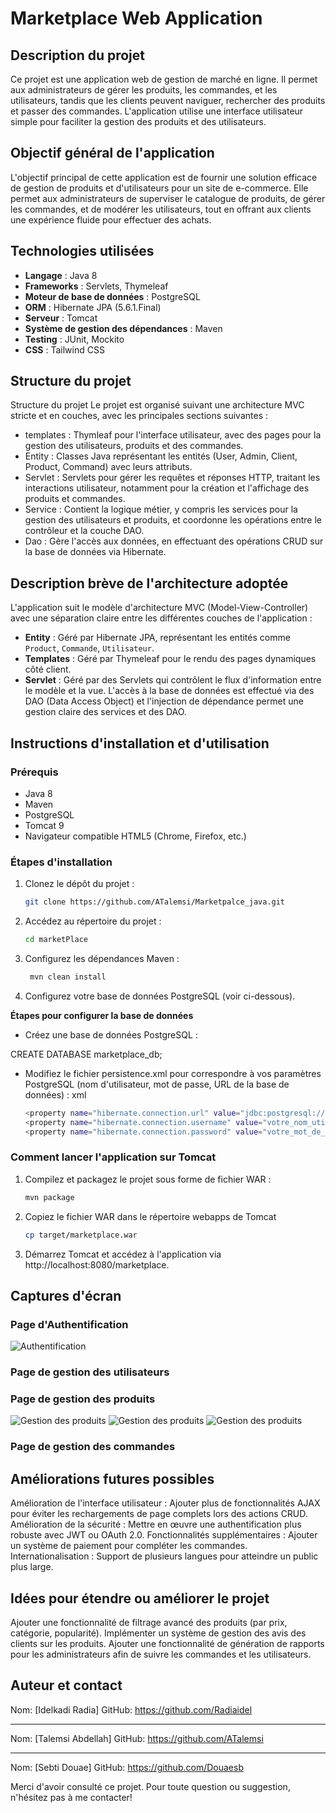 # Marketplace Web Application

## Description du projet
Ce projet est une application web de gestion de marché en ligne. Il permet aux administrateurs de gérer les produits, les commandes, et les utilisateurs, tandis que les clients peuvent naviguer, rechercher des produits et passer des commandes. L'application utilise une interface utilisateur simple pour faciliter la gestion des produits et des utilisateurs.

## Objectif général de l'application
L'objectif principal de cette application est de fournir une solution efficace de gestion de produits et d'utilisateurs pour un site de e-commerce. Elle permet aux administrateurs de superviser le catalogue de produits, de gérer les commandes, et de modérer les utilisateurs, tout en offrant aux clients une expérience fluide pour effectuer des achats.

## Technologies utilisées
- **Langage** : Java 8
- **Frameworks** : Servlets, Thymeleaf
- **Moteur de base de données** : PostgreSQL
- **ORM** : Hibernate JPA (5.6.1.Final)
- **Serveur** : Tomcat
- **Système de gestion des dépendances** : Maven
- **Testing** : JUnit, Mockito
- **CSS** : Tailwind CSS

## Structure du projet
Structure du projet
Le projet est organisé suivant une architecture MVC stricte et en couches, avec les principales sections suivantes :

- templates : Thymleaf pour l'interface utilisateur, avec des pages pour la gestion des utilisateurs, produits et des commandes.
- Entity : Classes Java représentant les entités (User, Admin, Client, Product, Command) avec leurs attributs.
- Servlet : Servlets pour gérer les requêtes et réponses HTTP, traitant les interactions utilisateur, notamment pour la création et l'affichage des produits et commandes.
- Service : Contient la logique métier, y compris les services pour la gestion des utilisateurs et produits, et coordonne les opérations entre le contrôleur et la couche DAO.
- Dao : Gère l'accès aux données, en effectuant des opérations CRUD sur la base de données via Hibernate.


## Description brève de l'architecture adoptée
L'application suit le modèle d'architecture MVC (Model-View-Controller) avec une séparation claire entre les différentes couches de l'application :
- **Entity** : Géré par Hibernate JPA, représentant les entités comme `Product`, `Commande`, `Utilisateur`.
- **Templates** : Géré par Thymeleaf pour le rendu des pages dynamiques côté client.
- **Servlet** : Géré par des Servlets qui contrôlent le flux d'information entre le modèle et la vue.
  L'accès à la base de données est effectué via des DAO (Data Access Object) et l'injection de dépendance permet une gestion claire des services et des DAO.

## Instructions d'installation et d'utilisation
### Prérequis
- Java 8
- Maven
- PostgreSQL
- Tomcat 9
- Navigateur compatible HTML5 (Chrome, Firefox, etc.)

### Étapes d'installation
1. Clonez le dépôt du projet :
   ```bash
   git clone https://github.com/ATalemsi/Marketpalce_java.git

2. Accédez au répertoire du projet :
    ```bash
    cd marketPlace

3. Configurez les dépendances Maven :
   ```bash
    mvn clean install
   
4. Configurez votre base de données PostgreSQL (voir ci-dessous).

**Étapes pour configurer la base de données** 
- Créez une base de données PostgreSQL :

CREATE DATABASE marketplace_db;

- Modifiez le fichier persistence.xml pour correspondre à vos paramètres PostgreSQL (nom d'utilisateur, mot de passe, URL de la base de données) :
xml
    ```bash
    <property name="hibernate.connection.url" value="jdbc:postgresql://localhost:5432/marketplace_db"/>
    <property name="hibernate.connection.username" value="votre_nom_utilisateur"/>
    <property name="hibernate.connection.password" value="votre_mot_de_passe"/>


### Comment lancer l'application sur Tomcat
1. Compilez et packagez le projet sous forme de fichier WAR :
    ```bash
    mvn package
2. Copiez le fichier WAR dans le répertoire webapps de Tomcat 
    ```bash
    cp target/marketplace.war 
3. Démarrez Tomcat et accédez à l'application via http://localhost:8080/marketplace.
## Captures d'écran

### Page d'Authentification
![Authentification](screenshots/authentification.png)

### Page de gestion des utilisateurs

### Page de gestion des produits

![Gestion des produits](screenshots/allProducts.png)
![Gestion des produits](screenshots/MyProducts.png)
![Gestion des produits](screenshots/addProduct.png)

### Page de gestion des commandes

## Améliorations futures possibles
Amélioration de l'interface utilisateur : Ajouter plus de fonctionnalités AJAX pour éviter les rechargements de page complets lors des actions CRUD.
Amélioration de la sécurité : Mettre en œuvre une authentification plus robuste avec JWT ou OAuth 2.0.
Fonctionnalités supplémentaires : Ajouter un système de paiement pour compléter les commandes.
Internationalisation : Support de plusieurs langues pour atteindre un public plus large.
## Idées pour étendre ou améliorer le projet
Ajouter une fonctionnalité de filtrage avancé des produits (par prix, catégorie, popularité).
Implémenter un système de gestion des avis des clients sur les produits.
Ajouter une fonctionnalité de génération de rapports pour les administrateurs afin de suivre les commandes et les utilisateurs.
## Auteur et contact
Nom: [Idelkadi Radia]
GitHub: https://github.com/Radiaidel

-----------------------------------

Nom: [Talemsi Abdellah]
GitHub: https://github.com/ATalemsi

-----------------------------------
Nom: [Sebti Douae]
GitHub: https://github.com/Douaesb


Merci d'avoir consulté ce projet. Pour toute question ou suggestion, n'hésitez pas à me contacter!
